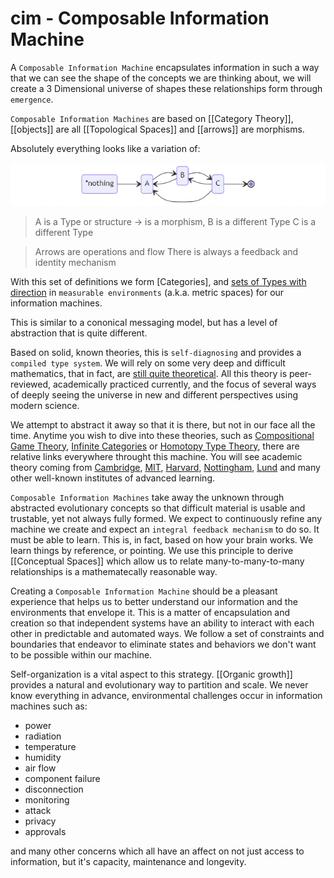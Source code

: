 # cim - Composable Information Machine

A `Composable Information Machine` encapsulates information in such a way that we can see the shape of the concepts we are thinking about, we will create a 3 Dimensional universe of shapes these relationships form through `emergence`.

`Composable Information Machines` are based on [[Category Theory]],  [[objects]] are all [[Topological Spaces]] and [[arrows]] are morphisms.

Absolutely everything looks like a variation of:

![cimState](../img/cimState.png)

> A is a Type or structure
>  -> is a morphism,
> B is a different Type
> C is a different Type

> Arrows are operations and flow
> There is always a feedback and identity mechanism

With this set of definitions we form [Categories], and [sets of Types with direction](topologies.md) in `measurable environments` (a.k.a. metric spaces) for our information machines.

This is similar to a cononical messaging model, but has a level of abstraction that is quite different.

Based on solid, known theories, this is `self-diagnosing` and provides a `compiled type system`. We will rely on some very deep and difficult mathematics, that in fact, are [still quite theoretical](https://homotopytypetheory.org/). All this theory is peer-reviewed, academically practiced currently, and the focus of several ways of deeply seeing the universe in new and different perspectives using modern science.

We attempt to abstract it away so that it is there, but not in our face all the time. Anytime you wish to dive into these theories, such as [Compositional Game Theory](https://arxiv.org/abs/1603.04641), [Infinite Categories](https://archive.org/details/arxiv-math0608228) or [Homotopy Type Theory](https://homotopytypetheory.org/), there are relative links everywhere throught this machine. You will see academic theory coming from [Cambridge](https://www.cl.cam.ac.uk/teaching/2006/FFuncProg/fofp.pdf), [MIT](https://math.mit.edu/~dspivak/teaching/sp18/), [Harvard](https://scienceeducation.fas.harvard.edu/people/jacob-lurie), [Nottingham](https://personal.cis.strath.ac.uk/conor.mcbride/ren-sub.pdf), [Lund](https://www.fil.lu.se/person/PeterGardenfors) and many other well-known institutes of advanced learning.

`Composable Information Machines` take away the unknown through abstracted evolutionary concepts so that difficult material is usable and trustable, yet not always fully formed. We expect to continuously refine any machine we create and expect an `integral feedback mechanism` to do so. It must be able to learn. This is, in fact, based on how your brain works. We learn things by reference, or pointing. We use this principle to derive [[Conceptual Spaces]] which allow us to relate many-to-many-to-many relationships is a mathematecally reasonable way.

Creating a `Composable Information Machine` should be a pleasant experience that helps us to better understand our information and the environments that envelope it. This is a matter of encapsulation and creation so that independent systems have an ability to interact with each other in predictable and automated ways. We follow a set of constraints and boundaries that endeavor to eliminate states and behaviors we don't want to be possible within our machine.

Self-organization is a vital aspect to this strategy. [[Organic growth]] provides a natural and evolutionary way to partition and scale. We never know everything in advance, environmental challenges occur in information machines such as:
  * power
  * radiation
  * temperature
  * humidity
  * air flow
  * component failure
  * disconnection
  * monitoring
  * attack
  * privacy
  * approvals
 
and many other concerns which all have an affect on not just access to information, but it's capacity, maintenance and longevity.